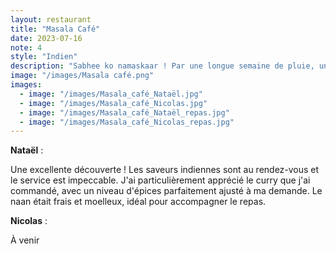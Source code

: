 ```yaml
---
layout: restaurant
title: "Masala Café"
date: 2023-07-16
note: 4
style: "Indien"
description: "Sabhee ko namaskaar ! Par une longue semaine de pluie, un excellent restaurant indien orné de reliques qui pimentent votre journée. Vous avez envie d'essayer d'autres épices autres que mexicaines ? Malasa café est non seulement pour siroter du café, mais une alternative idéale pour réveiller vos sens !"
image: "/images/Masala café.png"
images:
  - image: "/images/Masala_café_Nataël.jpg"
  - image: "/images/Masala_café_Nicolas.jpg"
  - image: "/images/Masala_café_Nataël_repas.jpg"
  - image: "/images/Masala_café_Nicolas_repas.jpg"
---
```


**Nataël** :

Une excellente découverte ! Les saveurs indiennes sont au rendez-vous et le service est impeccable. J'ai particulièrement apprécié le curry que j'ai commandé, avec un niveau d'épices parfaitement ajusté à ma demande. Le naan était frais et moelleux, idéal pour accompagner le repas.

**Nicolas** :

À venir 
